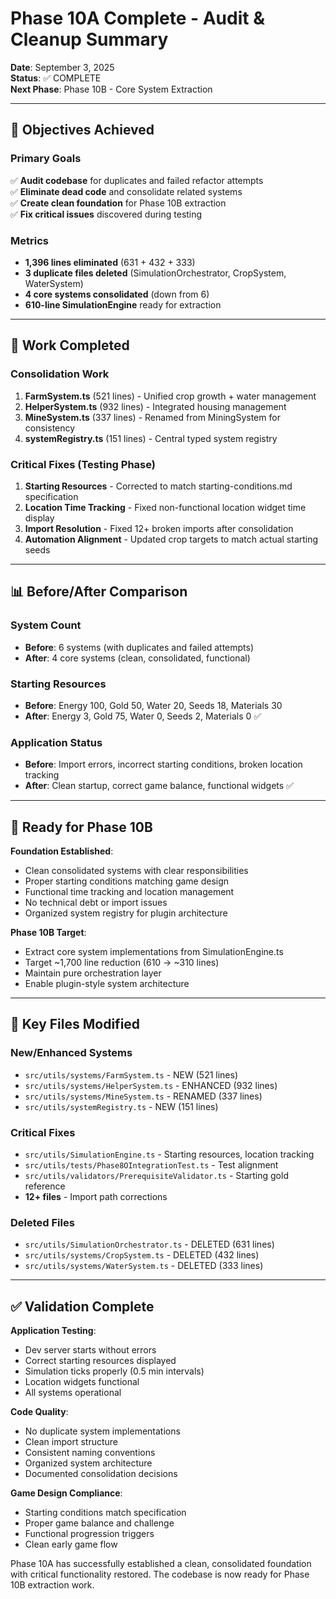 # Phase 10A Complete - Audit & Cleanup Summary

**Date**: September 3, 2025  
**Status**: ✅ COMPLETE  
**Next Phase**: Phase 10B - Core System Extraction

---

## 🎯 Objectives Achieved

### Primary Goals
✅ **Audit codebase** for duplicates and failed refactor attempts  
✅ **Eliminate dead code** and consolidate related systems  
✅ **Create clean foundation** for Phase 10B extraction  
✅ **Fix critical issues** discovered during testing

### Metrics
- **1,396 lines eliminated** (631 + 432 + 333)
- **3 duplicate files deleted** (SimulationOrchestrator, CropSystem, WaterSystem)
- **4 core systems consolidated** (down from 6)
- **610-line SimulationEngine** ready for extraction

---

## 🔧 Work Completed

### Consolidation Work
1. **FarmSystem.ts** (521 lines) - Unified crop growth + water management
2. **HelperSystem.ts** (932 lines) - Integrated housing management
3. **MineSystem.ts** (337 lines) - Renamed from MiningSystem for consistency
4. **systemRegistry.ts** (151 lines) - Central typed system registry

### Critical Fixes (Testing Phase)
1. **Starting Resources** - Corrected to match starting-conditions.md specification
2. **Location Time Tracking** - Fixed non-functional location widget time display
3. **Import Resolution** - Fixed 12+ broken imports after consolidation
4. **Automation Alignment** - Updated crop targets to match actual starting seeds

---

## 📊 Before/After Comparison

### System Count
- **Before**: 6 systems (with duplicates and failed attempts)
- **After**: 4 core systems (clean, consolidated, functional)

### Starting Resources
- **Before**: Energy 100, Gold 50, Water 20, Seeds 18, Materials 30
- **After**: Energy 3, Gold 75, Water 0, Seeds 2, Materials 0 ✅

### Application Status
- **Before**: Import errors, incorrect starting conditions, broken location tracking
- **After**: Clean startup, correct game balance, functional widgets ✅

---

## 🚀 Ready for Phase 10B

**Foundation Established**:
- Clean consolidated systems with clear responsibilities
- Proper starting conditions matching game design
- Functional time tracking and location management  
- No technical debt or import issues
- Organized system registry for plugin architecture

**Phase 10B Target**:
- Extract core system implementations from SimulationEngine.ts
- Target ~1,700 line reduction (610 → ~310 lines)
- Maintain pure orchestration layer
- Enable plugin-style system architecture

---

## 📁 Key Files Modified

### New/Enhanced Systems
- `src/utils/systems/FarmSystem.ts` - NEW (521 lines)
- `src/utils/systems/HelperSystem.ts` - ENHANCED (932 lines)
- `src/utils/systems/MineSystem.ts` - RENAMED (337 lines)
- `src/utils/systemRegistry.ts` - NEW (151 lines)

### Critical Fixes
- `src/utils/SimulationEngine.ts` - Starting resources, location tracking
- `src/utils/tests/Phase8OIntegrationTest.ts` - Test alignment
- `src/utils/validators/PrerequisiteValidator.ts` - Starting gold reference
- **12+ files** - Import path corrections

### Deleted Files
- `src/utils/SimulationOrchestrator.ts` - DELETED (631 lines)
- `src/utils/systems/CropSystem.ts` - DELETED (432 lines)
- `src/utils/systems/WaterSystem.ts` - DELETED (333 lines)

---

## ✅ Validation Complete

**Application Testing**:
- Dev server starts without errors
- Correct starting resources displayed
- Simulation ticks properly (0.5 min intervals)
- Location widgets functional
- All systems operational

**Code Quality**:
- No duplicate system implementations
- Clean import structure
- Consistent naming conventions
- Organized system architecture
- Documented consolidation decisions

**Game Design Compliance**:
- Starting conditions match specification
- Proper game balance and challenge
- Functional progression triggers
- Clean early game flow

Phase 10A has successfully established a clean, consolidated foundation with critical functionality restored. The codebase is now ready for Phase 10B extraction work.
